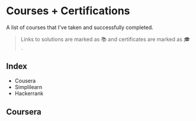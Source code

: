 # Courses + Certifications
A list of courses that I've taken and successfully completed.
>Links to solutions are marked as :books: and certificates are marked as :mortar_board: .
## Index

* Cousera
* Simplilearn
* Hackerrank

## Coursera
